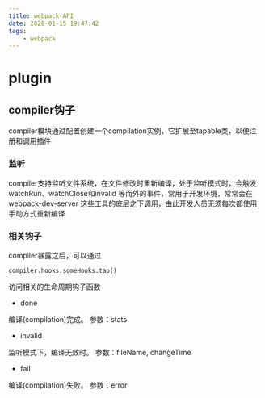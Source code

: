 ```yaml
---
title: webpack-API
date: 2020-01-15 19:47:42
tags:
    - webpack
---
```

# plugin
## compiler钩子
compiler模块通过配置创建一个compilation实例，它扩展至tapable类，以便注册和调用插件

### 监听
compiler支持监听文件系统，在文件修改时重新编译，处于监听模式时，会触发watchRun、watchClose和invalid
等而外的事件，常用于开发环境，常常会在 webpack-dev-server 这些工具的底层之下调用，由此开发人员无须每次都使用手动方式重新编译

### 相关钩子
compiler暴露之后，可以通过
```aidl
compiler.hooks.someHooks.tap()
```
访问相关的生命周期钩子函数
 - done
 
 编译(compilation)完成。
 参数：stats
 - invalid
 
 监听模式下，编译无效时。
 参数：fileName, changeTime
 - fail
 
 编译(compilation)失败。
 参数：error

